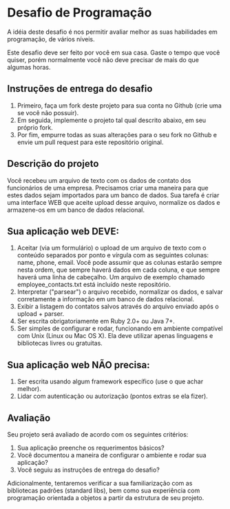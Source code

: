 # Desafio de Programação
A idéia deste desafio é nos permitir avaliar melhor as suas habilidades em programação, de vários níveis.

Este desafio deve ser feito por você em sua casa. Gaste o tempo que você quiser, porém normalmente você não deve precisar de mais do que algumas horas.

## Instruções de entrega do desafio
1. Primeiro, faça um fork deste projeto para sua conta no Github (crie uma se você não possuir).
2. Em seguida, implemente o projeto tal qual descrito abaixo, em seu próprio fork.
3. Por fim, empurre todas as suas alterações para o seu fork no Github e envie um pull request para este repositório original.

## Descrição do projeto
Você recebeu um arquivo de texto com os dados de contato dos funcionários de uma empresa. Precisamos criar uma maneira para que estes dados sejam importados para um banco de dados. Sua tarefa é criar uma interface WEB que aceite upload desse arquivo, normalize os dados e armazene-os em um banco de dados relacional.

## Sua aplicação web DEVE:

1. Aceitar (via um formulário) o upload de um arquivo de texto com o conteúdo separados por ponto e vírgula com as seguintes colunas: name, phone, email. Você pode assumir que as colunas estarão sempre nesta ordem, que sempre haverá dados em cada coluna, e que sempre haverá uma linha de cabeçalho. Um arquivo de exemplo chamado employee_contacts.txt está incluído neste repositório.
2. Interpretar ("parsear") o arquivo recebido, normalizar os dados, e salvar corretamente a informação em um banco de dados relacional.
3. Exibir a listagem do contatos salvos através do arquivo enviado após o upload + parser.
4. Ser escrita obrigatoriamente em Ruby 2.0+ ou Java 7+.
5. Ser simples de configurar e rodar, funcionando em ambiente compatível com Unix (Linux ou Mac OS X). Ela deve utilizar apenas linguagens e bibliotecas livres ou gratuitas.

## Sua aplicação web NÃO precisa:

1. Ser escrita usando algum framework específico (use o que achar melhor).
2. Lidar com autenticação ou autorização (pontos extras se ela fizer).

## Avaliação
Seu projeto será avaliado de acordo com os seguintes critérios:

1. Sua aplicação preenche os requerimentos básicos?
2. Você documentou a maneira de configurar o ambiente e rodar sua aplicação?
3. Você seguiu as instruções de entrega do desafio?

Adicionalmente, tentaremos verificar a sua familiarização com as bibliotecas padrões (standard libs), bem como sua experiência com programação orientada a objetos a partir da estrutura de seu projeto.
